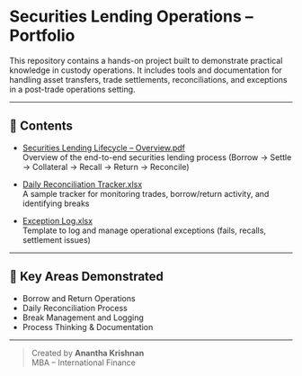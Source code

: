 # Securities Lending Operations – Portfolio

This repository contains a hands-on project built to demonstrate practical knowledge in custody operations. It includes tools and documentation for handling asset transfers, trade settlements, reconciliations, and exceptions in a post-trade operations setting.

---

## 📁 Contents

- [Securities Lending Lifecycle – Overview.pdf](Securities%20Lending%20Lifecycle%20–%20Overview.pdf)  
  Overview of the end-to-end securities lending process (Borrow → Settle → Collateral → Recall → Return → Reconcile)


- [Daily Reconciliation Tracker.xlsx](Daily%20Reconciliation%20Tracker.xlsx)  
  A sample tracker for monitoring trades, borrow/return activity, and identifying breaks


- [Exception Log.xlsx](Exception%20Log.xlsx)  
  Template to log and manage operational exceptions (fails, recalls, settlement issues)

---

## 🧠 Key Areas Demonstrated

- Borrow and Return Operations
- Daily Reconciliation Process
- Break Management and Logging
- Process Thinking & Documentation
---

> Created by **Anantha Krishnan**  
> MBA – International Finance  
